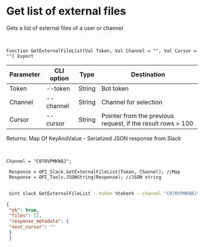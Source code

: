 ﻿---
sidebar_position: 1
---

# Get list of external files
 Gets a list of external files of a user or channel


<br/>


`Function GetExternalFileList(Val Token, Val Channel = "", Val Cursor = "") Export`

 | Parameter | CLI option | Type | Destination |
 |-|-|-|-|
 | Token | --token | String | Bot token |
 | Channel | --channel | String | Channel for selection |
 | Cursor | --cursor | String | Pointer from the previous request, if the result rows > 100 |

 
 Returns: Map Of KeyAndValue - Serialized JSON response from Slack

<br/>




```bsl title="Code example"
Channel = "C070VPMKN8J";
 
 Response = OPI_Slack.GetExternalFileList(Token, Channel); //Map
 Response = OPI_Tools.JSONString(Response); //JSON string
```
	


```sh title="CLI command example"
 
 oint slack GetExternalFileList --token %token% --channel "C070VPMKN8J" --cursor %cursor%

```

```json title="Result"
{
 "ok": true,
 "files": [],
 "response_metadata": {
 "next_cursor": ""
 }
 }
```
